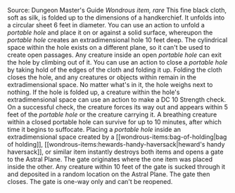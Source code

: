 Source: Dungeon Master's Guide
*Wondrous item, rare*
This fine black cloth, soft as silk, is folded up to the dimensions of a handkerchief. It unfolds into a circular sheet 6 feet in diameter.
You can use an action to unfold a *portable hole* and place it on or against a solid surface, whereupon the *portable hole* creates an extradimensional hole 10 feet deep. The cylindrical space within the hole exists on a different plane, so it can't be used to create open passages. Any creature inside an open *portable hole* can exit the hole by climbing out of it.
You can use an action to close a *portable hole* by taking hold of the edges of the cloth and folding it up. Folding the cloth closes the hole, and any creatures or objects within remain in the extradimensional space. No matter what's in it, the hole weighs next to nothing.
If the hole is folded up, a creature within the hole's extradimensional space can use an action to make a DC 10 Strength check. On a successful check, the creature forces its way out and appears within 5 feet of the *portable hole* or the creature carrying it. A breathing creature within a closed portable hole can survive for up to 10 minutes, after which time it begins to suffocate.
Placing a *portable hole* inside an extradimensional space created by a [[wondrous-items:bag-of-holding|bag of holding]], [[wondrous-items:hewards-handy-haversack|heward's handy haversack]], or similar item instantly destroys both items and opens a gate to the Astral Plane. The gate originates where the one item was placed inside the other. Any creature within 10 feet of the gate is sucked through it and deposited in a random location on the Astral Plane. The gate then closes. The gate is one-way only and can't be reopened.
